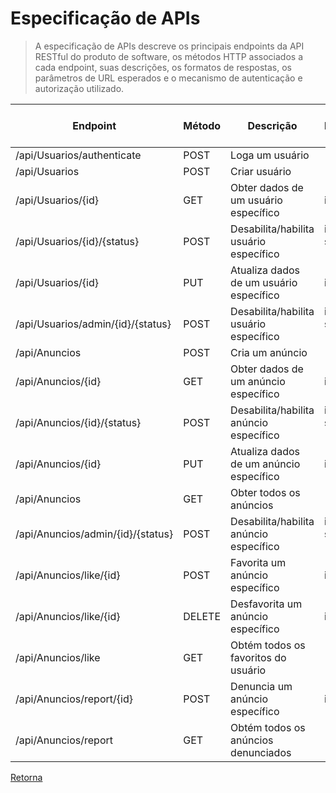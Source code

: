 # Especificação de APIs

> A especificação de APIs descreve os principais endpoints da API RESTful do produto
> de software, os métodos HTTP associados a cada endpoint, suas descrições, os formatos
> de respostas, os parâmetros de URL esperados e o mecanismo de autenticação e autorização 
> utilizado.

| **Endpoint**                  | **Método** | **Descrição**                           | **Parâmetros**                    | **Formato da Resposta** | **Autenticação e Autorização** |
|-------------------------------|------------|-----------------------------------------|-----------------------------------|-------------------------|--------------------------------|
| /api/Usuarios/authenticate | POST       | Loga um usuário   | - | JSON                    | -                   |
| /api/Usuarios                    | POST       | Criar usuário                           | -                                 | JSON                    | -                              |
| /api/Usuarios/{id}          | GET        | Obter dados de um usuário específico    | id (string)                  | JSON                    | JWT Token                      |
| /api/Usuarios/{id}/{status} | POST       | Desabilita/habilita usuário específico  | id (string) status (string)  | JSON                    | JWT Token                      |
| /api/Usuarios/{id}          | PUT        | Atualiza dados de um usuário específico | id (string)                  | JSON                    | JWT Token                      |
| /api/Usuarios/admin/{id}/{status} | POST       | Desabilita/habilita usuário específico  | id (string) status (string)  | JSON                    | JWT Token, Usuário Admin                      |
| /api/Anuncios                    | POST       | Cria um anúncio                         | -                                 | JSON                    | JWT Token                      |
| /api/Anuncios/{id}          | GET        | Obter dados de um anúncio específico    | id (string)                  | JSON                    | JWT Token                      |
| /api/Anuncios/{id}/{status} | POST       | Desabilita/habilita anúncio específico  | id (string)  status (string) | JSON                    | JWT Token                      |
| /api/Anuncios/{id}          | PUT        | Atualiza dados de um anúncio específico | id (string)                  | JSON                    | JWT Token                      |
| /api/Anuncios                    | GET        | Obter todos os anúncios                 | -                                 | JSON                    | JWT Token                      |
| /api/Anuncios/admin/{id}/{status} | POST       | Desabilita/habilita anúncio específico  | id (string) status (string)  | JSON                    | JWT Token, Usuário Admin                      |
| /api/Anuncios/like/{id} | POST | Favorita um anúncio específico | id (string) | JSON | JWT Token |
| /api/Anuncios/like/{id} | DELETE | Desfavorita um anúncio específico | id (string) | JSON | JWT Token |
| /api/Anuncios/like | GET | Obtém todos os favoritos do usuário | - | JSON | JWT Token |
| /api/Anuncios/report/{id} | POST | Denuncia um anúncio específico | id (string) | JSON | JWT Token |
| /api/Anuncios/report | GET | Obtém todos os anúncios denunciados | - | JSON | JWT Token, Usuário Admin |




[Retorna](../README.md)

